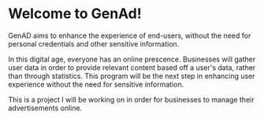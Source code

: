 # Welcome to GenAd!

GenAD aims to enhance the experience of end-users, without the need for personal credentials and other sensitive information.

In this digital age, everyone has an online prescence. Businesses will gather user data in order to provide relevant content based off a user's data, rather than through statistics. This program will be the next step in enhancing user experience without the need for sensitive information.

This is a project I will be working on in order for businesses to manage their advertisements online.
